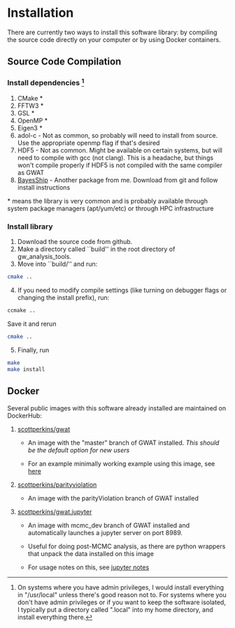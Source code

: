 # Installation 

There are currently two ways to install this software library: by compiling the source code directly on your computer or by using Docker containers.

## Source Code Compilation

### Install dependencies [^1] 

1. CMake \*
2. FFTW3 \*
3. GSL \*
4. OpenMP \*
5. Eigen3 \*
6. adol-c - Not as common, so probably will need to install from source. Use the appropriate openmp flag if that's desired 
7. HDF5 - Not as common. Might be available on certain systems, but will need to compile with gcc (not clang). This is a headache, but things won't compile properly if HDF5 is not compiled with the same compiler as GWAT
8. [BayesShip](https://scottperkins.github.io/BayesShip) - Another package from me. Download from git and follow install instructions

\* means the library is very common and is probably available through system package managers (apt/yum/etc) or through HPC infrastructure

[^1]: On systems where you have admin privileges, I would install everything in "/usr/local" unless there's good reason not to. For systems where you don't have admin privileges or if you want to keep the software isolated, I typically put a directory called ".local" into my home directory, and install everything there.

### Install library

1. Download the source code from github.
2. Make a directory called ``build'' in the root directory of gw_analysis_tools. 
3. Move into ``build/'' and run:

```bash
cmake .. 
```

4. If you need to modify compile settings (like turning on debugger flags or changing the install prefix), run:

```bash
ccmake .. 
```

Save it and rerun 

```bash
cmake .. 
```

5. Finally, run 

```bash
make 
make install
```

## Docker 

Several public images with this software already installed are maintained on DockerHub:

1. [scottperkins/gwat](https://hub.docker.com/repository/docker/scottperkins/gwat)
	
	- An image with the "master" branch of GWAT installed. *This should be the default option for new users*
	
	- For an example minimally working example using this image, see [here](../tutorials/minimalWorkingExampleIMRPhenomD.md)

2. [scottperkins/parityviolation](https://hub.docker.com/repository/docker/scottperkins/parityviolation)
	
	- An image with the parityViolation branch of GWAT installed

3. [scottperkins/gwat.jupyter](https://hub.docker.com/repository/docker/scottperkins/gwat.jupyter)

	- An image with mcmc_dev branch of GWAT installed and automatically launches a jupyter server on port 8989.

	- Useful for doing post-MCMC analysis, as there are python wrappers that unpack the data installed on this image

	- For usage notes on this, see [jupyter notes](../tutorials/jupyterDocker.md)







